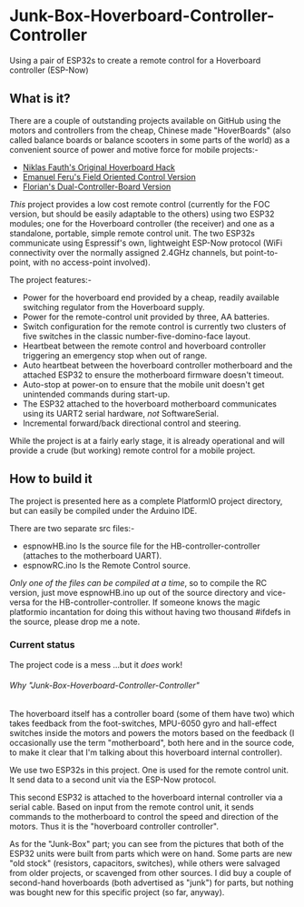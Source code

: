# Junk-Box-Hoverboard-Controller-Controller
Using a pair of ESP32s to create a remote control for a Hoverboard controller (ESP-Now)

## What is it?
There are a couple of outstanding projects available on GitHub using the motors and controllers from the cheap, Chinese made "HoverBoards" (also called balance boards or balance scooters in some parts of the world) as a convenient source of power and motive force for mobile projects:-

- [Niklas Fauth's Original Hoverboard Hack](https://github.com/NiklasFauth/hoverboard-firmware-hack)
- [Emanuel Feru's Field Oriented Control Version](https://github.com/EmanuelFeru/hoverboard-firmware-hack-FOC)
- [Florian's Dual-Controller-Board Version](https://github.com/flo199213/Hoverboard-Firmware-Hack-Gen2)

*This* project provides a low cost remote control (currently for the FOC version, but should be easily adaptable to the others) using two ESP32 modules; one for the Hoverboard controller (the receiver) and one as a standalone, portable, simple remote control unit.  The two ESP32s communicate using Espressif's own, lightweight ESP-Now protocol (WiFi connectivity over the normally assigned 2.4GHz channels, but point-to-point, with no access-point involved).

The project features:-
- Power for the hoverboard end provided by a cheap, readily available switching regulator from the Hoverboard supply.
- Power for the remote-control unit provided by three, AA batteries.
- Switch configuration for the remote control is currently two clusters of five switches in the classic number-five-domino-face layout.
- Heartbeat between the remote control and hoverboard controller triggering an emergency stop when out of range.
- Auto heartbeat between the hoverboard controller motherboard and the attached ESP32 to ensure the motherboard firmware doesn't timeout.
- Auto-stop at power-on to ensure that the mobile unit doesn't get unintended commands during start-up.
- The ESP32 attached to the hoverboard motherboard communicates using its UART2 serial hardware, *not* SoftwareSerial.
- Incremental forward/back directional control and steering.

While the project is at a fairly early stage, it is already operational and will provide a crude (but working) remote control for a mobile project.

## How to build it
The project is presented here as a complete PlatformIO project directory, but can easily be compiled under the Arduino IDE.

There are two separate src files:-

- espnowHB.ino  Is the source file for the HB-controller-controller (attaches to the motherboard UART).
- espnowRC.ino  Is the Remote Control source.

*Only one of the files can be compiled at a time*, so to compile the RC version, just move espnowHB.ino up out of the source directory and vice-versa for the HB-controller-controller.
If someone knows the magic platformio incantation for doing this without having two thousand #ifdefs in the source, please drop me a note.

### Current status
The project code is a mess ...but it *does* work!

###### Why "Junk-Box-Hoverboard-Controller-Controller"
The hoverboard itself has a controller board (some of them have two) which takes feedback from the foot-switches, MPU-6050 gyro and hall-effect switches inside the motors and powers the motors based on the feedback (I occasionally use the term "motherboard", both here and in the source code, to make it clear that I'm talking about this hoverboard internal controller).

We use two ESP32s in this project.  One is used for the remote control unit.  It send data to a second unit via the ESP-Now protocol.

This second ESP32 is attached to the hoverboard internal controller via a serial cable.  Based on input from the remote control unit, it sends commands to the motherboard to control the speed and direction of the motors.  Thus it is the "hoverboard controller controller".

As for the "Junk-Box" part; you can see from the pictures that both of the ESP32 units were built from parts which were on hand.  Some parts are new "old stock" (resistors, capacitors, switches), while others were salvaged from older projects, or scavenged from other sources.  I did buy a couple of second-hand hoverboards (both advertised as "junk") for parts, but nothing was bought new for this specific project (so far, anyway).
